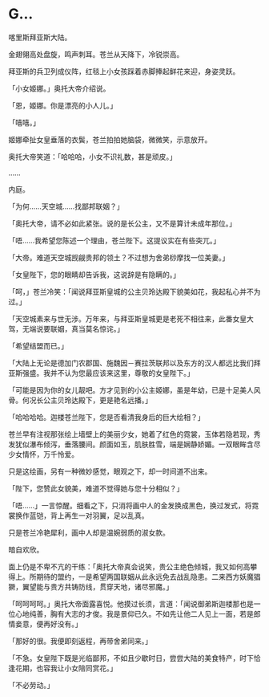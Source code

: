 # G…

喀里斯拜亚斯大陆。

金翅翎高处盘旋，鸣声刺耳。苍兰从天降下，冷锐崇高。

拜亚斯的兵卫列成仪阵，红毯上小女孩踩着赤脚捧起鲜花来迎，身姿灵跃。

「小女姬娜。」奥托大帝介绍说。

「恩，姬娜。你是漂亮的小人儿。」

「嘻嘻。」

姬娜牵扯女皇垂落的衣鬓，苍兰拍拍她脑袋，微微笑，示意放开。

奥托大帝笑道：「哈哈哈，小女不识礼数，甚是顽皮。」

……

内庭。

「为何……天空城……找鄙邦联姻？」

「奥托大帝，请不必如此紧张。说的是长公主，又不是算计未成年那位。」

「唔……我希望您陈述一个理由，苍兰陛下。这提议实在有些突兀。」

「大帝。难道天空城觊觎贵邦的领土？不过想为舍弟桫摩找一位美妻。」

「女皇陛下，您的眼睛却告诉我，这说辞是有隐瞒的。」

「呵，」苍兰冷笑：「闻说拜亚斯皇城的公主贝玲达殿下貌美如花，我起私心并不为过。」

「天空城素来与世无涉。万年来，与拜亚斯皇城更是老死不相往来，此番女皇大驾，无端说要联姻，真当莫名惊诧。」

「希望结盟而已。」

「大陆上无论是德加门农郡国、施魏因－赛拉茨联邦以及东方的汉人都远比我们拜亚斯强盛。我并不认为您最应该来这里，尊敬的女皇陛下。」

「可能是因为你的女儿靓吧。方才见到的小公主姬娜，虽是年幼，已是十足美人风骨。何况长公主贝玲达殿下，更是艳名远播。」

「哈哈哈哈。迦楼苍兰陛下，您是否看清我身后的巨大绘相？」

苍兰早有注视那张绘上墙壁上的美丽少女，她着了红色的霓裳，玉体若隐若现，秀发犹似瀑布倾泻，垂落腰间。颜面如玉，肌肤胜雪，端是娴静娇媚。一双眼眸含尽少女情怀，万千怜爱。

只是这绘画，另有一种微妙感觉，眼观之下，却一时间道不出来。

「陛下，您赞此女貌美，难道不觉得她与您十分相似？」

「唔……」一言惊醒。细看之下，只消将画中人的金发换成黑色，换过发式，将霓裳换作蓝铠，背上再生一对羽翼，足以乱真。

只是苍兰冷艳犀利，画中人却是温婉弱质的淑女款。

暗自欢欣。

面上仍是不卑不亢的干练：「奥托大帝真会说笑，贵公主绝色倾城，我又如何高攀得上。所期待的盟约，一是希望两国联姻从此永远免去战乱隐患。二来西方妖魔猖獗，翼望能与贵方共铸防线，贯穿天地，诸尽邪魔。」

「呵呵呵呵。」奥托大帝面露喜悦。他摸过长须，言道：「闻说御弟斯迦楼那也是一位心地纯善，胸有大志的才俊。我是景仰已久。不如先让他二人见上一面，若是郎情妾意，便再好没有。」

「那好的很。我便即刻返程，再带舍弟同来。」

「不急。女皇陛下既是光临鄙邦，不如且少歇时日，尝尝大陆的美食特产，时下恰逢花期，也容我让小女陪同赏花。」

「不必劳动。」
